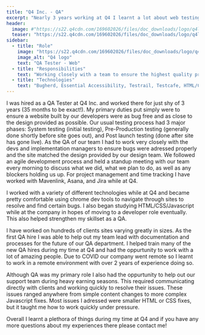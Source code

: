 ```yaml
---
title: "Q4 Inc. - QA"
excerpt: "Nearly 3 years working at Q4 I learnt a lot about web testing, web dev,  and agile development just to name a few things."
header:
  image: #"https://s22.q4cdn.com/169602026/files/doc_downloads/logo/q4logo-acknowledgement.png"
  teaser: "https://s22.q4cdn.com/169602026/files/doc_downloads/logo/q4logo-acknowledgement.png"
sidebar:
  - title: "Role"
    image: "https://s22.q4cdn.com/169602026/files/doc_downloads/logo/q4logo-acknowledgement.png"
    image_alt: "Q4 logo"
    text: "QA Tester - Web"
  - title: "Responsibilities"
    text: "Working closely with a team to ensure the highest quality product reaches the client."
  - title: "Technologies"
    text: "Bugherd, Essential Accessibility, Testrail, Testcafe, HTML/CSS/Javascript, Slack, Zoom, Asana, Jira, Browserstack, Salesforce, Mavenlink, Confluence, Google suite, VS Code"
---
```


I was hired as a QA Tester at Q4 Inc. and worked there for just shy of 3 years (35 months to be exact!). My primary duties put simply were to ensure a website built by our developers were as bug free and as close to the design provided as possible. Our usual testing process had 3 major phases: System testing (initial testing), Pre-Production testing (generally done shortly before site goes out), and Post launch testing (done after site has gone live). As the QA of our team I had to work very closely with the devs and implementation managers to ensure bugs were adressed properly and the site matched the design provided by our design team. We followed an agile development process and held a standup meeting with our team every morning to discuss what we did, what we plan to do, as well as any blockers holding us up. For project management and time tracking I have worked with Mavenlink, Asana, and Jira while at Q4.

I worked with a variety of different technologies while at Q4 and became pretty comfortable using chrome dev tools to navigate through sites to resolve and find certain bugs. I also began studying HTML/CSS/Javascript while at the company in hopes of moving to a developer role eventually. This also helped strengthen my skillset as a QA.

I have worked on hundreds of clients sites varying greatly in sizes. As the first QA hire I was able to help out my team lead with documentation and processes for the future of our QA department. I helped train many of the new QA hires during my time at Q4 and had the oppurtunity to work with a lot of amazing people. Due to COVID our company went remote so I learnt to work in a remote environment with over 2 years of experience doing so.

Although QA was my primary role I also had the oppurtunity to help out our support team during heavy earning seasons. This required communicating directly with clients and working quickly to resolve their issues. These issues ranged anywhere from simple content changes to more complex Javascript fixes. Most issues I adressed were smaller HTML or CSS fixes, but it taught me how to work quickly under pressure. 

Overall I learnt a plethora of things during my time at Q4 and if you have any more questions about my experiences there please contact me!